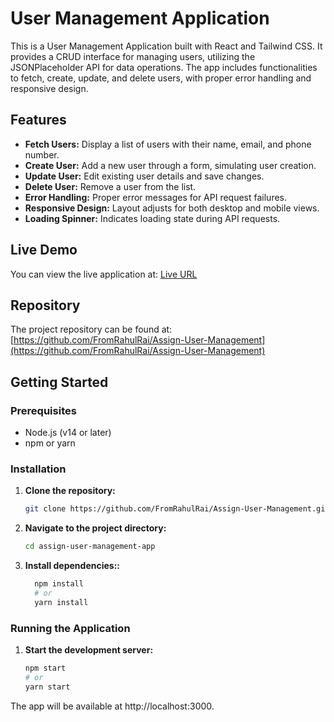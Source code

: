 # User Management Application

This is a User Management Application built with React and Tailwind CSS. It provides a CRUD interface for managing users, utilizing the JSONPlaceholder API for data operations. The app includes functionalities to fetch, create, update, and delete users, with proper error handling and responsive design.

## Features

- **Fetch Users:** Display a list of users with their name, email, and phone number.
- **Create User:** Add a new user through a form, simulating user creation.
- **Update User:** Edit existing user details and save changes.
- **Delete User:** Remove a user from the list.
- **Error Handling:** Proper error messages for API request failures.
- **Responsive Design:** Layout adjusts for both desktop and mobile views.
- **Loading Spinner:** Indicates loading state during API requests.

## Live Demo

You can view the live application at: [Live URL](https://github.com/FromRahulRai/Assign-User-Management)

## Repository

The project repository can be found at: [https://github.com/FromRahulRai/Assign-User-Management](https://github.com/FromRahulRai/Assign-User-Management)

## Getting Started

### Prerequisites

- Node.js (v14 or later)
- npm or yarn

### Installation

1. **Clone the repository:**

   ```bash
   git clone https://github.com/FromRahulRai/Assign-User-Management.git

2. **Navigate to the project directory:**

   ```bash
   cd assign-user-management-app
   
3. **Install dependencies::**

   ```bash
     npm install
     # or
     yarn install

### Running the Application

  1. **Start the development server:**

   
      ```bash
      npm start
      # or
      yarn start
The app will be available at http://localhost:3000.


